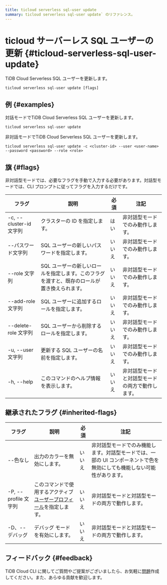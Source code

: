 ```yaml
---
title: ticloud serverless sql-user update
summary: ticloud serverless sql-user update` のリファレンス。
---
```


# ticloud サーバーレス SQL ユーザーの更新 {#ticloud-serverless-sql-user-update}

TiDB Cloud Serverless SQL ユーザーを更新します。

```shell
ticloud serverless sql-user update [flags]
```

## 例 {#examples}

対話モードでTiDB Cloud Serverless SQL ユーザーを更新します。

```shell
ticloud serverless sql-user update
```

非対話モードでTiDB Cloud Serverless SQL ユーザーを更新します。

```shell
ticloud serverless sql-user update -c <cluster-id> --user <user-name> --password <password> --role <role>
```

## 旗 {#flags}

非対話型モードでは、必要なフラグを手動で入力する必要があります。対話型モードでは、CLI プロンプトに従ってフラグを入力するだけです。

| フラグ                  | 説明                                               | 必須  | 注記                       |
| -------------------- | ------------------------------------------------ | --- | ------------------------ |
| -c, --cluster-id 文字列 | クラスターの ID を指定します。                                | はい  | 非対話型モードでのみ動作します。         |
| --パスワード文字列           | SQL ユーザーの新しいパスワードを指定します。                         | いいえ | 非対話型モードでのみ動作します。         |
| --role 文字列           | SQL ユーザーの新しいロールを指定します。このフラグを渡すと、既存のロールが置き換えられます。 | いいえ | 非対話型モードでのみ動作します。         |
| --add-role 文字列       | SQL ユーザーに追加するロールを指定します。                          | いいえ | 非対話型モードでのみ動作します。         |
| --delete-role 文字列    | SQL ユーザーから削除するロールを指定します。                         | いいえ | 非対話型モードでのみ動作します。         |
| -u, --user 文字列       | 更新する SQL ユーザーの名前を指定します。                          | いいえ | 非対話型モードでのみ動作します。         |
| -h, --help           | このコマンドのヘルプ情報を表示します。                              | いいえ | 非対話型モードと対話型モードの両方で動作します。 |

## 継承されたフラグ {#inherited-flags}

| フラグ               | 説明                                                                             | 必須  | 注記                                                             |
| ----------------- | ------------------------------------------------------------------------------ | --- | -------------------------------------------------------------- |
| --色なし             | 出力のカラーを無効にします。                                                                 | いいえ | 非対話型モードでのみ機能します。対話型モードでは、一部の UI コンポーネントで色を無効にしても機能しない可能性があります。 |
| -P, --profile 文字列 | このコマンドで使用するアクティブ[ユーザープロフィール](/tidb-cloud/cli-reference.md#user-profile)を指定します。 | いいえ | 非対話型モードと対話型モードの両方で動作します。                                       |
| -D、--デバッグ         | デバッグ モードを有効にします。                                                               | いいえ | 非対話型モードと対話型モードの両方で動作します。                                       |

## フィードバック {#feedback}

TiDB Cloud CLI に関してご質問やご提案がございましたら、お気軽に[問題](https://github.com/tidbcloud/tidbcloud-cli/issues/new/choose)作成してください。また、あらゆる貢献を歓迎します。
